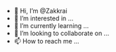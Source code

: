 - 👋 Hi, I’m @Zakkrai
- 👀 I’m interested in ...
- 🌱 I’m currently learning ...
- 💞️ I’m looking to collaborate on ...
- 📫 How to reach me ...

<!---
Zakkrai/Zakkrai is a ✨ special ✨ repository because its `README.md` (this file) appears on your GitHub profile.
You can click the Preview link to take a look at your changes.
--->
